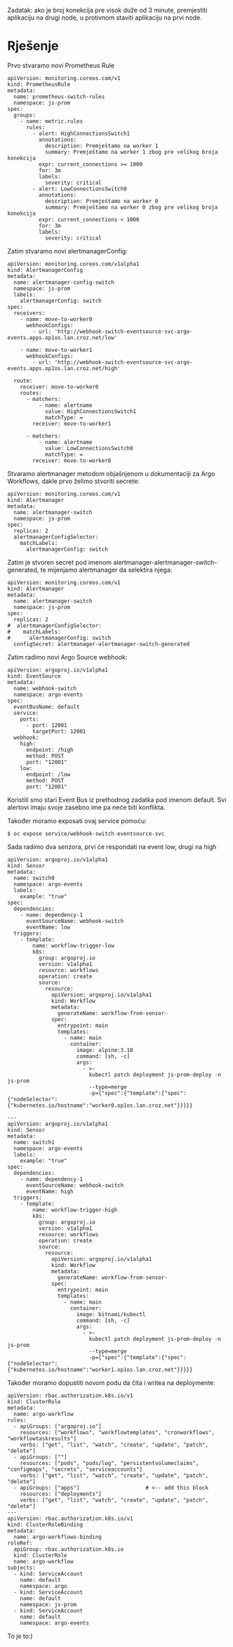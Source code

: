 Zadatak: ako je broj konekcija pre visok duže od 3 minute, premjestiti aplikaciju na drugi node, u protivnom staviti aplikaciju na prvi node.

# Rješenje

Prvo stvaramo novi Prometheus Rule
    
    apiVersion: monitoring.coreos.com/v1
    kind: PrometheusRule
    metadata:
      name: prometheus-switch-rules
      namespace: js-prom
    spec:
      groups:
        - name: metric.rules
          rules:
            - alert: HighConnectionsSwitch1
              annotations:
                description: Premještamo na worker 1
                summary: Premještamo na worker 1 zbog pre velikog broja konekcija
              expr: current_connections >= 1000
              for: 3m
              labels:
                severity: critical
            - alert: LowConnectionsSwitch0
              annotations:
                description: Premještamo na worker 0
                summary: Premještamo na worker 0 zbog pre velikog broja konekcija
              expr: current_connections < 1000
              for: 3m
              labels:
                severity: critical

Zatim stvaramo novi alertmanagerConfig:

    apiVersion: monitoring.coreos.com/v1alpha1
    kind: AlertmanagerConfig
    metadata:
      name: alertmanager-config-switch
      namespace: js-prom
      labels:
        alertmanagerConfig: switch
    spec:
      receivers:
        - name: move-to-worker0
          webhookConfigs:
            - url: 'http://webhook-switch-eventsource-svc-argo-events.apps.op1os.lan.croz.net/low'
    
        - name: move-to-worker1
          webhookConfigs:
            - url: 'http://webhook-switch-eventsource-svc-argo-events.apps.op1os.lan.croz.net/high'
    
      route:
        receiver: move-to-worker0
        routes:
          - matchers:
              - name: alertname
                value: HighConnectionsSwitch1
                matchType: =
            receiver: move-to-worker1
    
          - matchers:
              - name: alertname
                value: LowConnectionsSwitch0
                matchType: =
            receiver: move-to-worker0

Stvaramo alertmanager metodom objašnjenom u dokumentaciji za Argo Workflows, dakle prvo želimo stvoriti secrete:

    apiVersion: monitoring.coreos.com/v1
    kind: Alertmanager
    metadata:
      name: alertmanager-switch
      namespace: js-prom
    spec:
      replicas: 2
      alertmanagerConfigSelector:
        matchLabels:
          alertmanagerConfig: switch

Zatim je stvoren secret pod imenom alertmanager-alertmanager-switch-generated, te mijenjamo alertmanager da selektira njega:

    apiVersion: monitoring.coreos.com/v1
    kind: Alertmanager
    metadata:
      name: alertmanager-switch
      namespace: js-prom
    spec:
      replicas: 2
    #  alertmanagerConfigSelector:
    #    matchLabels:
    #      alertmanagerConfig: switch
      configSecret: alertmanager-alertmanager-switch-generated

Zatim radimo novi Argo Source webhook:

    apiVersion: argoproj.io/v1alpha1
    kind: EventSource
    metadata:
      name: webhook-switch
      namespace: argo-events
    spec:
      eventBusName: default
      service:
        ports:
          - port: 12001
            targetPort: 12001
      webhook:
        high:
          endpoint: /high
          method: POST
          port: "12001"
        low:
          endpoint: /low
          method: POST
          port: "12001"

Koristili smo stari Event Bus iz prethodnog zadatka pod imenom default. Svi alertovi imaju svoje zasebno ime pa neće biti konflikta.

Također moramo exposati ovaj service pomoću:

    $ oc expose service/webhook-switch-eventsource-svc

Sada radimo dva senzora, prvi će respondati na event low, drugi na high

    apiVersion: argoproj.io/v1alpha1
    kind: Sensor
    metadata:
      name: switch0
      namespace: argo-events
      labels:
        example: "true"
    spec:
      dependencies:
        - name: dependency-1
          eventSourceName: webhook-switch
          eventName: low
      triggers:
        - template:
            name: workflow-trigger-low
            k8s:
              group: argoproj.io
              version: v1alpha1
              resource: workflows
              operation: create
              source:
                resource:
                  apiVersion: argoproj.io/v1alpha1
                  kind: Workflow
                  metadata:
                    generateName: workflow-from-sensor-
                  spec:
                    entrypoint: main
                    templates:
                      - name: main
                        container:
                          image: alpine:3.18
                          command: [sh, -c]
                          args:
                            - >-
                              kubectl patch deployment js-prom-deploy -n js-prom
                              --type=merge
                              -p={"spec":{"template":{"spec":{"nodeSelector":{"kubernetes.io/hostname":"worker0.op1os.lan.croz.net"}}}}}
    
    ---
    apiVersion: argoproj.io/v1alpha1
    kind: Sensor
    metadata:
      name: switch1
      namespace: argo-events
      labels:
        example: "true"
    spec:
      dependencies:
        - name: dependency-1
          eventSourceName: webhook-switch
          eventName: high
      triggers:
        - template:
            name: workflow-trigger-high
            k8s:
              group: argoproj.io
              version: v1alpha1
              resource: workflows
              operation: create
              source:
                resource:
                  apiVersion: argoproj.io/v1alpha1
                  kind: Workflow
                  metadata:
                    generateName: workflow-from-sensor-
                  spec:
                    entrypoint: main
                    templates:
                      - name: main
                        container:
                          image: bitnami/kubectl
                          command: [sh, -c]
                          args:
                            - >-
                              kubectl patch deployment js-prom-deploy -n js-prom
                              --type=merge
                              -p={"spec":{"template":{"spec":{"nodeSelector":{"kubernetes.io/hostname":"worker1.op1os.lan.croz.net"}}}}}

Također moramo dopustiti novom podu da čita i writea na deploymente:

    apiVersion: rbac.authorization.k8s.io/v1
    kind: ClusterRole
    metadata:
      name: argo-workflow
    rules:
      - apiGroups: ["argoproj.io"]
        resources: ["workflows", "workflowtemplates", "cronworkflows", "workflowtaskresults"]
        verbs: ["get", "list", "watch", "create", "update", "patch", "delete"]
      - apiGroups: [""]
        resources: ["pods", "pods/log", "persistentvolumeclaims", "configmaps", "secrets", "serviceaccounts"]
        verbs: ["get", "list", "watch", "create", "update", "patch", "delete"]
      - apiGroups: ["apps"]                     # <-- add this block
        resources: ["deployments"]
        verbs: ["get", "list", "watch", "create", "update", "patch", "delete"]  
    ---
    apiVersion: rbac.authorization.k8s.io/v1
    kind: ClusterRoleBinding
    metadata:
      name: argo-workflows-binding
    roleRef:
      apiGroup: rbac.authorization.k8s.io
      kind: ClusterRole
      name: argo-workflow
    subjects:
      - kind: ServiceAccount
        name: default
        namespace: argo
      - kind: ServiceAccount
        name: default
        namespace: js-prom
      - kind: ServiceAccount
        name: default
        namespace: argo-events

To je to:)
    